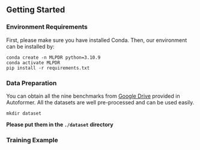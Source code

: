 ## Getting Started
### Environment Requirements

First, please make sure you have installed Conda. Then, our environment can be installed by:
```
conda create -n MLPDR python=3.10.9
conda activate MLPDR
pip install -r requirements.txt
```

### Data Preparation

You can obtain all the nine benchmarks from [Google Drive](https://drive.google.com/drive/folders/1ZOYpTUa82_jCcxIdTmyr0LXQfvaM9vIy) provided in Autoformer. All the datasets are well pre-processed and can be used easily.

```
mkdir dataset
```
**Please put them in the `./dataset` directory**

### Training Example
